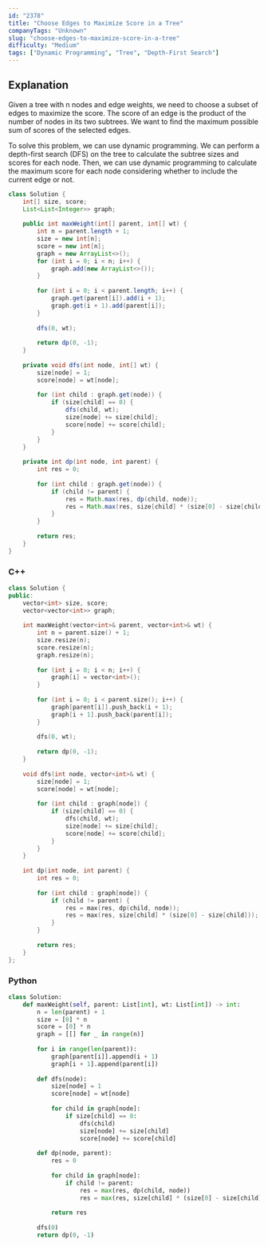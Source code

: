 ```yaml
---
id: "2378"
title: "Choose Edges to Maximize Score in a Tree"
companyTags: "Unknown"
slug: "choose-edges-to-maximize-score-in-a-tree"
difficulty: "Medium"
tags: ["Dynamic Programming", "Tree", "Depth-First Search"]
---
```


## Explanation

Given a tree with n nodes and edge weights, we need to choose a subset of edges to maximize the score. The score of an edge is the product of the number of nodes in its two subtrees. We want to find the maximum possible sum of scores of the selected edges.

To solve this problem, we can use dynamic programming. We can perform a depth-first search (DFS) on the tree to calculate the subtree sizes and scores for each node. Then, we can use dynamic programming to calculate the maximum score for each node considering whether to include the current edge or not.
```java
class Solution {
    int[] size, score;
    List<List<Integer>> graph;
    
    public int maxWeight(int[] parent, int[] wt) {
        int n = parent.length + 1;
        size = new int[n];
        score = new int[n];
        graph = new ArrayList<>();
        for (int i = 0; i < n; i++) {
            graph.add(new ArrayList<>());
        }
        
        for (int i = 0; i < parent.length; i++) {
            graph.get(parent[i]).add(i + 1);
            graph.get(i + 1).add(parent[i]);
        }
        
        dfs(0, wt);
        
        return dp(0, -1);
    }
    
    private void dfs(int node, int[] wt) {
        size[node] = 1;
        score[node] = wt[node];
        
        for (int child : graph.get(node)) {
            if (size[child] == 0) {
                dfs(child, wt);
                size[node] += size[child];
                score[node] += score[child];
            }
        }
    }
    
    private int dp(int node, int parent) {
        int res = 0;
        
        for (int child : graph.get(node)) {
            if (child != parent) {
                res = Math.max(res, dp(child, node));
                res = Math.max(res, size[child] * (size[0] - size[child]));
            }
        }
        
        return res;
    }
}
```

### C++
```cpp
class Solution {
public:
    vector<int> size, score;
    vector<vector<int>> graph;
    
    int maxWeight(vector<int>& parent, vector<int>& wt) {
        int n = parent.size() + 1;
        size.resize(n);
        score.resize(n);
        graph.resize(n);
        
        for (int i = 0; i < n; i++) {
            graph[i] = vector<int>();
        }
        
        for (int i = 0; i < parent.size(); i++) {
            graph[parent[i]].push_back(i + 1);
            graph[i + 1].push_back(parent[i]);
        }
        
        dfs(0, wt);
        
        return dp(0, -1);
    }
    
    void dfs(int node, vector<int>& wt) {
        size[node] = 1;
        score[node] = wt[node];
        
        for (int child : graph[node]) {
            if (size[child] == 0) {
                dfs(child, wt);
                size[node] += size[child];
                score[node] += score[child];
            }
        }
    }
    
    int dp(int node, int parent) {
        int res = 0;
        
        for (int child : graph[node]) {
            if (child != parent) {
                res = max(res, dp(child, node));
                res = max(res, size[child] * (size[0] - size[child]));
            }
        }
        
        return res;
    }
};
```

### Python
```python
class Solution:
    def maxWeight(self, parent: List[int], wt: List[int]) -> int:
        n = len(parent) + 1
        size = [0] * n
        score = [0] * n
        graph = [[] for _ in range(n)]
        
        for i in range(len(parent)):
            graph[parent[i]].append(i + 1)
            graph[i + 1].append(parent[i])
        
        def dfs(node):
            size[node] = 1
            score[node] = wt[node]
            
            for child in graph[node]:
                if size[child] == 0:
                    dfs(child)
                    size[node] += size[child]
                    score[node] += score[child]
        
        def dp(node, parent):
            res = 0
            
            for child in graph[node]:
                if child != parent:
                    res = max(res, dp(child, node))
                    res = max(res, size[child] * (size[0] - size[child]))
            
            return res
        
        dfs(0)
        return dp(0, -1)
```